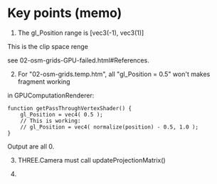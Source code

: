 # Key points (memo)

1. The gl_Position range is [vec3(-1), vec3(1)]

This is the clip space renge

see 02-osm-grids-GPU-failed.html#References.

2. For "02-osm-grids.temp.htm", all "gl_Position = 0.5" won't makes fragment working

in GPUComputationRenderer:

    function getPassThroughVertexShader() {
        gl_Position = vec4( 0.5 );
        // This is working:
        // gl_Position = vec4( normalize(position) - 0.5, 1.0 );
    }

Output are all 0.

3. THREE.Camera must call updateProjectionMatrix()

4.
